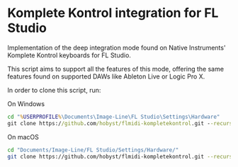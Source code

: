 # Komplete Kontrol integration for FL Studio
Implementation of the deep integration mode found on Native Instruments' Komplete Kontrol keyboards for FL Studio.

This script aims to support all the features of this mode, offering the same features found on supported DAWs like Ableton Live or Logic Pro X.

In order to clone this script, run:

On Windows
```cmd
cd "%USERPROFILE%\Documents\Image-Line\FL Studio\Settings\Hardware"
git clone https://github.com/hobyst/flmidi-kompletekontrol.git --recurse-submodules "Native Instruments Komplete Kontrol"
```
On macOS
```bash
cd "Documents/Image-Line/FL Studio/Settings/Hardware/"
git clone https://github.com/hobyst/flmidi-kompletekontrol.git --recurse-submodules "Native Instruments Komplete Kontrol"
```